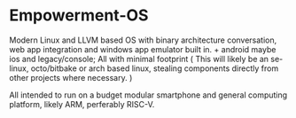 # Empowerment-OS
Modern Linux and LLVM based OS with binary architecture conversation, web app integration and windows app emulator built in. + android maybe ios and legacy/console; All with minimal footprint ( This will likely be an se-linux, octo/bitbake or arch based linux, stealing components directly from other projects where necessary. )

All intended to run on a budget modular smartphone and general computing platform, likely ARM, perferably RISC-V.
